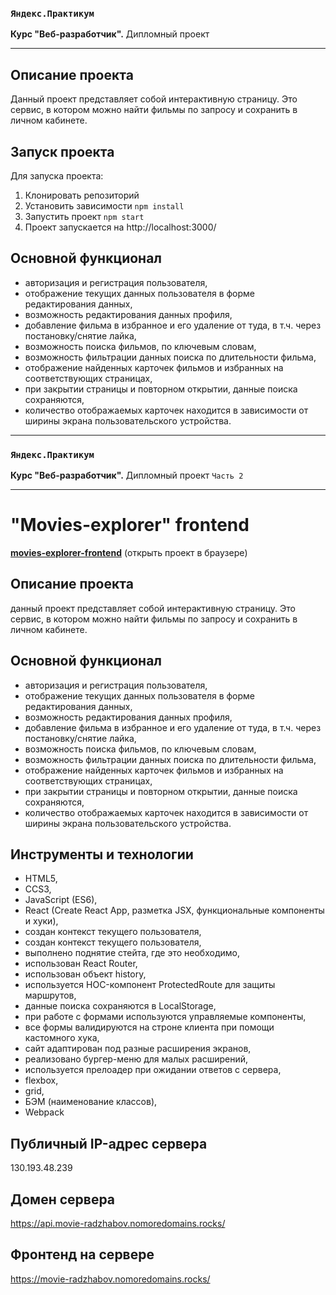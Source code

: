 ### `Яндекс.Практикум`
**Курс "Веб-разработчик".** Дипломный проект

-----

## Описание проекта
Данный проект представляет собой интерактивную страницу. Это сервис, в котором можно найти фильмы по запросу и сохранить в личном кабинете.

## Запуск проекта
Для запуска проекта:
1. Клонировать репозиторий
2. Установить зависимости `npm install`
3. Запустить проект `npm start`
4. Проект запускается на http://localhost:3000/

## Основной функционал
* авторизация и регистрация пользователя,
* отображение текущих данных пользователя в форме редактирования данных,
* возможность редактирования данных профиля,
* добавление фильма в избранное и его удаление от туда, в т.ч. через постановку/снятие лайка,
* возможность поиска фильмов, по ключевым словам,
* возможность фильтрации данных поиска по длительности фильма,
* отображение найденных карточек фильмов и избранных на соответствующих страницах,
* при закрытии страницы и повторном открытии, данные поиска сохраняются,
* количество отображаемых карточек находится в зависимости от ширины экрана пользовательского устройства.


-----

### `Яндекс.Практикум`
**Курс "Веб-разработчик".** Дипломный проект `Часть 2`

-----

# "Movies-explorer" frontend
[**movies-explorer-frontend**](https://shev.movies.students.nomoredomains.icu) (открыть проект в браузере)

## Описание проекта
данный проект представляет собой интерактивную страницу. Это сервис, в котором можно найти фильмы по запросу и сохранить в личном кабинете.

## Основной функционал
* авторизация и регистрация пользователя,
* отображение текущих данных пользователя в форме редактирования данных,
* возможность редактирования данных профиля,
* добавление фильма в избранное и его удаление от туда, в т.ч. через постановку/снятие лайка,
* возможность поиска фильмов, по ключевым словам,
* возможность фильтрации данных поиска по длительности фильма,
* отображение найденных карточек фильмов и избранных на соответствующих страницах,
* при закрытии страницы и повторном открытии, данные поиска сохраняются,
* количество отображаемых карточек находится в зависимости от ширины экрана пользовательского устройства.

## Инструменты и технологии
* HTML5,
* CCS3,
* JavaScript (ES6),
* React (Create React App, разметка JSX, функциональные компоненты и хуки),
* создан контекст текущего пользователя,
* создан контекст текущего пользователя,
* выполнено поднятие стейта, где это необходимо,
* использован React Router,
* использован объект history,
* используется HOC-компонент ProtectedRoute для защиты маршрутов,
* данные поиска сохраняются в LocalStorage,
* при работе с формами используются управляемые компоненты,
* все формы валидируются на строне клиента при помощи кастомного хука,
* сайт адаптирован под разные расширения экранов,
* реализовано бургер-меню для малых расширений,
* используется прелоадер при ожидании ответов с сервера,
* flexbox,
* grid,
* БЭМ (наименование классов),
* Webpack

## Публичный IP-адрес сервера

130.193.48.239

## Домен сервера

https://api.movie-radzhabov.nomoredomains.rocks/

## Фронтенд на сервере

https://movie-radzhabov.nomoredomains.rocks/
